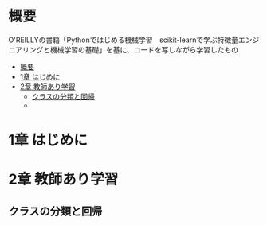 # 概要
O'REILLYの書籍「Pythonではじめる機械学習　scikit-learnで学ぶ特徴量エンジニアリングと機械学習の基礎」を基に、コードを写しながら学習したもの
- [概要](#概要)
- [1章 はじめに](#1章-はじめに)
- [2章 教師あり学習](#2章-教師あり学習)
  - [クラスの分類と回帰](#クラスの分類と回帰)
  - [](#)


# 1章 はじめに

# 2章 教師あり学習
## クラスの分類と回帰
## 